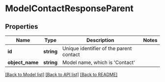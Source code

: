 # ModelContactResponseParent

## Properties
Name | Type | Description | Notes
------------ | ------------- | ------------- | -------------
**id** | **string** | Unique identifier of the parent contact | 
**object_name** | **string** | Model name, which is &#x27;Contact&#x27; | 

[[Back to Model list]](../../README.md#documentation-for-models) [[Back to API list]](../../README.md#documentation-for-api-endpoints) [[Back to README]](../../README.md)

